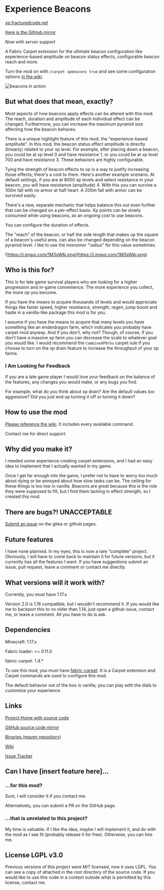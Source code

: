 # Experience Beacons
[xp.fracturedcode.net](https://xp.fracturedcode.net)

[Here is the GitHub mirror](https://github.com/FracturedCode/XpBeacons)

*Now with server support*

A Fabric Carpet extension for the ultimate beacon configuration like experience-based amplitude on beacon status effects, configurable beacon reach and more.

Turn the mod on with `/carpet xpbeacons true` and see some configuration options [in the wiki](https://urlsl.me/xpBeaconsWiki).

![beacons in action](https://i.imgur.com/H4sapLl.png)

## But what does that mean, exactly?
Most aspects of how beacons apply effects can be altered with this mod. The reach, duration and amplitude of each individual effect can be changed. Furthermore, you can increase the maximum pyramid size affecting how the beacon behaves.

There is a unique highlight feature of this mod, the "experience-based amplitude". In this mod, the beacon status effect amplitude is directly (linearly) related to your xp level. For example, after placing down a beacon, you could be at xp level 0 and have resistance 1, or you could be at xp level 700 and have resistance 3. These behaviors are highly configurable.

Tying the strength of beacon effects to xp is a way to justify increasing those effects; there's a cost to them. Here's another example scenario. At default settings, if you are at 8000 xp levels and select resistance in your beacon, you will have resistance (amplitude) 4. With this you can survive a 100m fall with no armor at half heart. A 200m fall with armor can be survived easily.

There's a new, separate mechanic that helps balance this out even further that can be changed on a per-effect basis. Xp points can be slowly consumed while using beacons, as an ongoing cost to use beacons.

You can configure the duration of effects.

The "reach" of the beacon, or half the side length that makes up the square of a beacon's useful area, can also be changed depending on the beacon pyramid level. I like to use the misnomer "radius" for this value sometimes.

![https://i.imgur.com/1M3sWAj.png](https://i.imgur.com/1M3sWAj.png)

## Who is this for?
This is for late game survival players who are looking for a higher progression and in-game convenience. The more experience you collect, the more op you become.

If you have the means to acquire thousands of levels and would appreciate things like faster speed, higher resistance, strength, regen, jump boost and haste in a vanilla-like package this mod is for you.

I assume if you have the means to acquire that many levels you have something like an enderdragon farm, which indicates you probably have carpet mod anyway. And if you don't, why not? Though, of course, if you don't have a massive xp farm you can decrease the scale to whatever goal you would like. I would recommend the `CombineXPOrbs` carpet rule if you choose to turn on the xp drain feature to increase the throughput of your xp farms.

### I Am Looking for Feedback
If you are a late game player I would love your feedback on the balance of the features, any changes you would make, or any bugs you find.

For example, what do you think about xp drain? Are the default values too aggressive? Did you just end up turning it off or turning it down?

## How to use the mod
[Please reference the wiki](https://urlsl.me/xpBeaconsWiki). It includes every available command.

Contact me for direct support.

## Why did you make it?
I needed some experience creating carpet extensions, and I had an easy idea to implement that I actually wanted in my game.

Once I get far enough into the game, I prefer not to have to worry too much about dying or be annoyed about how slow tasks can be. The ceiling for these things is too low in vanilla. Beacons are great because this is the role they were supposed to fill, but I find them lacking in effect strength, so I created this mod.

## There are bugs?! UNACCEPTABLE
[Submit an issue](https://urlsl.me/xpBeaconsIssues) on the gitea or github pages.

## Future features
I have none planned. In my eyes, this is now a rare "complete" project. Obviously, I will have to come back to maintain it for future versions, but it currently has all the features I want. If you have suggestions submit an issue, pull request, leave a comment or contact me directly.

## What versions will it work with?
Currently, you must have 1.17.x

Version 2.0 is 1.16 compatible, but I wouldn't recommend it. If you would like me to backport this to no older than 1.14, just open a github issue, contact me, or leave a comment. All you have to do is ask.

## Dependencies
Minecraft: 1.17.x

Fabric loader: >= 0.11.0

fabric-carpet: 1.4.*

To use this mod, you must have [fabric-carpet](https://www.curseforge.com/minecraft/mc-mods/carpet). It is a Carpet extension and Carpet commands are used to configure this mod.

The default behavior out of the box is vanilla; you can play with the dials to customize your experience.

## Links
[Project Home with source code](https://xp.fracturedcode.net)

[GitHub source code mirror](https://urlsl.me/xpBeaconsSource)

[Binaries (maven repository)](https://maven.fracturedcode.net/releases/net/fracturedcode/xpbeacons)

[Wiki](https://urlsl.me/xpBeaconsWiki)

[Issue Tracker](https://urlsl.me/xpBeaconsIssues)

## Can I have [insert feature here]...
### ...for this mod?
Sure, I will consider it if you contact me.

Alternatively, you can submit a PR on the GitHub page.

### ...that is unrelated to this project?
My time is valuable. If I like the idea, maybe I will implement it, and do with the mod as I see fit (probably release it for free). Otherwise, you can hire me.

## License LGPL v3.0
Previous versions of this project were MIT licensed, now it uses LGPL. You can see a copy of attached in the root directory of the source code.
If you would like to use this code in a context outside what is permitted by this license, contact me.